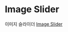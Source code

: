 # Image Slider
이미지 슬라이더
<a href="#" onclick="window.open('https://jsootv.github.io', '_blank');">Image Slider</a>
